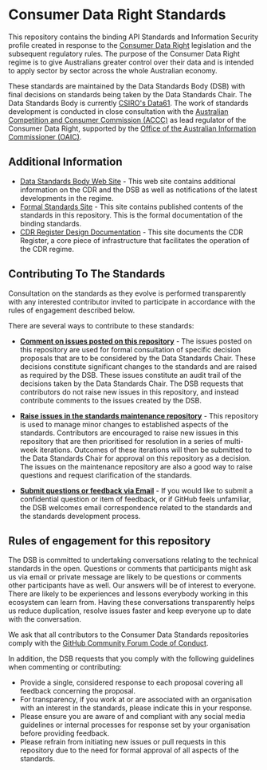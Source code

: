 # Consumer Data Right Standards

This repository contains the binding API Standards and Information Security profile created in response to the [Consumer Data Right](https://treasury.gov.au/consumer-data-right "Treasury's Consumer Data Right webpage") legislation and the subsequent regulatory rules.  The purpose of the Consumer Data Right regime is to give Australians greater control over their data and is intended to apply sector by sector across the whole Australian economy.

These standards are maintained by the Data Standards Body (DSB) with final decisions on standards being taken by the Data Standards Chair.  The Data Standards Body is currently [CSIRO's Data61](https://www.data61.csiro.au/en/Who-we-are/Our-programs/Consumer-Data-Standards "CSIRO's Data61 Consumer Data Standard webpage"). The work of standards development is conducted in close consultation with the [Australian Competition and Consumer Commission (ACCC)](https://www.accc.gov.au/focus-areas/consumer-data-right-cdr-0 "ACCC's CDR webpage") as lead regulator of the Consumer Data Right, supported by the [Office of the Australian Information Commissioner (OAIC)](https://www.oaic.gov.au/consumer-data-right/about-the-consumer-data-right/ "OAIC CDR webpage").

## Additional Information

* [Data Standards Body Web Site](https://consumerdatastandards.org.au/) - This web site contains additional information on the CDR and the DSB as well as notifications of the latest developments in the regime.
* [Formal Standards Site](https://consumerdatastandardsaustralia.github.io/standards/) - This site contains published contents of the standards in this repository.  This is the formal documentation of the binding standards.
* [CDR Register Design Documentation](https://cdr-register.github.io/register/#introduction) - This site documents the CDR Register, a core piece of infrastructure that facilitates the operation of the CDR regime.

## Contributing To The Standards

Consultation on the standards as they evolve is performed transparently with any interested contributor invited to participate in accordance with the rules of engagement described below.

There are several ways to contribute to these standards:

* **[Comment on issues posted on this repository](https://github.com/ConsumerDataStandardsAustralia/standards/issues)** - The issues posted on this repository are used for formal consultation of specific decision proposals that are to be considered by the Data Standards Chair.  These decisions constitute significant changes to the standards and are raised as required by the DSB.  These issues constitute an audit trail of the decisions taken by the Data Standards Chair.  The DSB requests that contributors do not raise new issues in this repository, and instead contribute comments to the issues created by the DSB. 

* **[Raise issues in the standards maintenance repository](https://github.com/ConsumerDataStandardsAustralia/standards-maintenance)** - This repository is used to manage minor changes to established aspects of the standards.  Contributors are encouraged to raise new issues in this repository that are then prioritised for resolution in a series of multi-week iterations.  Outcomes of these iterations will then be submitted to the Data Standards Chair for approval on this repository as a decision.  The issues on the maintenance repository are also a good way to raise questions and request clarification of the standards.

* **[Submit questions or feedback via Email](mailto:cdr-data61@csiro.au)** - If you would like to submit a confidential question or item of feedback, or if GitHub feels unfamiliar, the DSB welcomes email correspondence related to the standards and the standards development process.


## Rules of engagement for this repository

The DSB is committed to undertaking conversations relating to the technical standards in the open. Questions or comments that participants might ask us via email or private message are likely to be questions or comments other participants have as well. Our answers will be of interest to everyone. There are likely to be experiences and lessons everybody working in this ecosystem can learn from. Having these conversations transparently helps us reduce duplication, resolve issues faster and keep everyone up to date with the conversation.

We ask that all contributors to the Consumer Data Standards repositories comply with the [GitHub Community Forum Code of Conduct](https://help.github.com/articles/github-community-forum-code-of-conduct/).

In addition, the DSB requests that you comply with the following guidelines when commenting or contributing:
* Provide a single, considered response to each proposal covering all feedback concerning the proposal.
* For transparency, if you work at or are associated with an organisation with an interest in the standards, please indicate this in your response.
* Please ensure you are aware of and compliant with any social media guidelines or internal processes for response set by your organisation before providing feedback.
* Please refrain from initiating new issues or pull requests in this repository due to the need for formal approval of all aspects of the standards.
